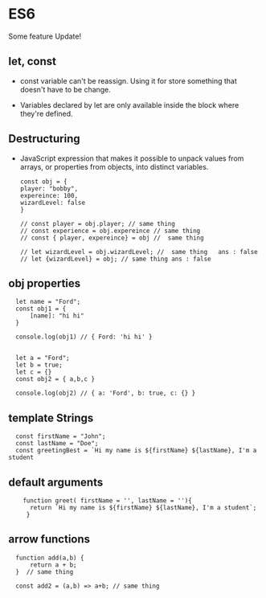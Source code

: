 # ES6
Some feature Update!
## let, const
- const variable can't be reassign. Using it for store something that doesn't have to be change.

- Variables declared by let are only available inside the block where they're defined.

## Destructuring
- JavaScript expression that makes it possible to unpack values from arrays, or properties from objects, into distinct variables.

      const obj = {
      player: "bobby",
      expereince: 100,
      wizardLevel: false
      }
      
      // const player = obj.player; // same thing
      // const experience = obj.expereince // same thing
      // const { player, expereince} = obj //  same thing
      
      // let wizardLevel = obj.wizardLevel; //  same thing   ans : false
      // let {wizardLevel} = obj; // same thing ans : false
## obj properties
      let name = "Ford";
      const obj1 = {
          [name]: "hi hi"
      }
      
      console.log(obj1) // { Ford: 'hi hi' }


      let a = "Ford";
      let b = true;
      let c = {}
      const obj2 = { a,b,c }

      console.log(obj2) // { a: 'Ford', b: true, c: {} }
## template Strings

      const firstName = "John";
      const lastName = "Doe";
      const greetingBest = `Hi my name is ${firstName} ${lastName}, I'm a student
## default arguments

        function greet( firstName = '', lastName = ''){
          return `Hi my name is ${firstName} ${lastName}, I'm a student`;
         }
## arrow functions
      function add(a,b) {
          return a + b;
      }  // same thing
      
      const add2 = (a,b) => a+b; // same thing

